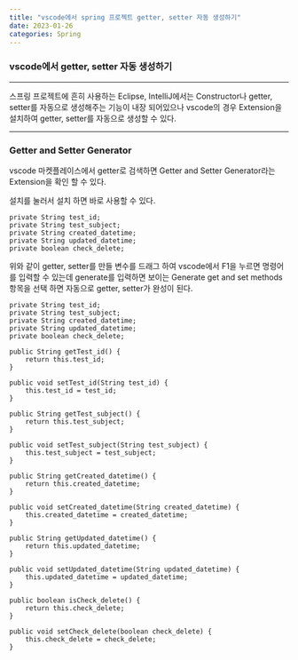 ```yaml
---
title: "vscode에서 spring 프로젝트 getter, setter 자동 생성하기"
date: 2023-01-26
categories: Spring
---
```


### vscode에서 getter, setter 자동 생성하기

---

스프링 프로젝트에 흔히 사용하는 Eclipse, IntelliJ에서는
Constructor나 getter, setter를 자동으로 생성해주는 기능이 내장 되어있으나
vscode의 경우 Extension을 설치하여 getter, setter를 자동으로 생성할 수 있다.

---

### Getter and Setter Generator

vscode 마켓플레이스에서 getter로 검색하면 Getter and Setter Generator라는
Extension을 확인 할 수 있다.

설치를 눌러서 설치 하면 바로 사용할 수 있다.

```
private String test_id;
private String test_subject;
private String created_datetime;
private String updated_datetime;
private boolean check_delete;
```

위와 같이 getter, setter를 만들 변수를 드래그 하여 vscode에서 F1을 누르면 명령어를 입력할 수 있는데
generate를 입력하면 보이는 Generate get and set methods 항목을 선택 하면 자동으로 getter, setter가 완성이 된다.

```
private String test_id;
private String test_subject;
private String created_datetime;
private String updated_datetime;
private boolean check_delete;

public String getTest_id() {
    return this.test_id;
}

public void setTest_id(String test_id) {
    this.test_id = test_id;
}

public String getTest_subject() {
    return this.test_subject;
}

public void setTest_subject(String test_subject) {
    this.test_subject = test_subject;
}

public String getCreated_datetime() {
    return this.created_datetime;
}

public void setCreated_datetime(String created_datetime) {
    this.created_datetime = created_datetime;
}

public String getUpdated_datetime() {
    return this.updated_datetime;
}

public void setUpdated_datetime(String updated_datetime) {
    this.updated_datetime = updated_datetime;
}

public boolean isCheck_delete() {
    return this.check_delete;
}

public void setCheck_delete(boolean check_delete) {
    this.check_delete = check_delete;
}
```
